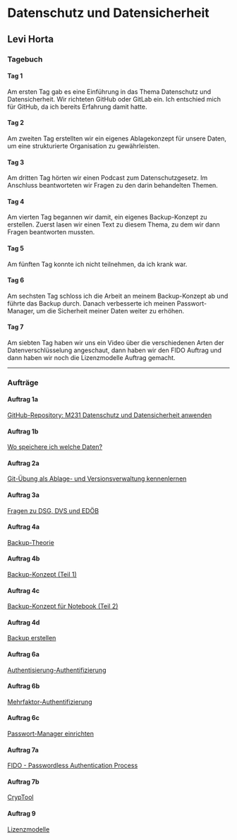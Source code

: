 # Datenschutz und Datensicherheit

## Levi Horta

### **Tagebuch**

#### **Tag 1**

Am ersten Tag gab es eine Einführung in das Thema Datenschutz und Datensicherheit. Wir richteten GitHub oder GitLab ein. Ich entschied mich für GitHub, da ich bereits Erfahrung damit hatte.

#### **Tag 2**

Am zweiten Tag erstellten wir ein eigenes Ablagekonzept für unsere Daten, um eine strukturierte Organisation zu gewährleisten.

#### **Tag 3**

Am dritten Tag hörten wir einen Podcast zum Datenschutzgesetz. Im Anschluss beantworteten wir Fragen zu den darin behandelten Themen.

#### **Tag 4**

Am vierten Tag begannen wir damit, ein eigenes Backup-Konzept zu erstellen. Zuerst lasen wir einen Text zu diesem Thema, zu dem wir dann Fragen beantworten mussten.

#### **Tag 5**

Am fünften Tag konnte ich nicht teilnehmen, da ich krank war.

#### **Tag 6**

Am sechsten Tag schloss ich die Arbeit an meinem Backup-Konzept ab und führte das Backup durch. Danach verbesserte ich meinen Passwort-Manager, um die Sicherheit meiner Daten weiter zu erhöhen.

#### **Tag 7**

Am siebten Tag haben wir uns ein Video über die verschiedenen Arten der Datenverschlüsselung angeschaut, dann haben wir den FIDO Auftrag und dann haben wir noch die Lizenzmodelle Auftrag gemacht.

---

### **Aufträge**

#### **Auftrag 1a**

[GitHub-Repository: M231 Datenschutz und Datensicherheit anwenden](https://github.com/Hortalevi/M231Datenschutz-und-Datensicherheit-anwenden?classId=baae2cf9-dd90-486c-9b8e-5882d5ed1ac1&assignmentId=0ae2bc50-443d-4478-a270-d6edac0881a2&submissionId=280549b9-8356-5514-29c6-09907058458f)

#### **Auftrag 1b**

[Wo speichere ich welche Daten?](https://github.com/Hortalevi/M231Datenschutz-und-Datensicherheit-anwenden/blob/main/Wo_speichere_ich_welche_Daten.md?classId=baae2cf9-dd90-486c-9b8e-5882d5ed1ac1&assignmentId=0f7799e5-dc7f-45e8-a5eb-3d6dea06d320&submissionId=af411012-e8cc-a2e7-a109-6c2338d8a49e)

#### **Auftrag 2a**

[Git-Übung als Ablage- und Versionsverwaltung kennenlernen](https://github.com/Hortalevi/M231Datenschutz-und-Datensicherheit-anwenden/blob/main/Git%C3%9Cbung_als_Ablage-_und_Versionsverwaltung_kennenlernen.md?classId=baae2cf9-dd90-486c-9b8e-5882d5ed1ac1&assignmentId=eb89d46e-a487-4c3e-8c66-30b8162f9a74&submissionId=00fd1440-7a02-3b0e-096d-991276439938)

#### **Auftrag 3a**

[Fragen zu DSG, DVS und EDÖB](https://github.com/Hortalevi/M231Datenschutz-und-Datensicherheit-anwenden/blob/main/Fragen_DSG_DVS_ED%C3%96B.md?classId=baae2cf9-dd90-486c-9b8e-5882d5ed1ac1&assignmentId=297e8b36-f73c-4aa1-80c9-d1e1eaf1519f&submissionId=3aa18076-e3bb-c038-6eab-0fd171fea17b)

#### **Auftrag 4a**

[Backup-Theorie](https://github.com/Hortalevi/M231Datenschutz-und-Datensicherheit-anwenden/blob/main/Backup.md?classId=baae2cf9-dd90-486c-9b8e-5882d5ed1ac1&assignmentId=0ae845ce-3e1a-4841-9085-548172e1222c&submissionId=0f1e17a0-729a-a919-ed85-b92534667721)

#### **Auftrag 4b**

[Backup-Konzept (Teil 1)](https://github.com/Hortalevi/M231Datenschutz-und-Datensicherheit-anwenden/blob/main/Backup_Konzept.md?classId=baae2cf9-dd90-486c-9b8e-5882d5ed1ac1&assignmentId=02a63cac-8ffd-4bc9-be4f-a01b6d354395&submissionId=f96006e5-f11a-b4ed-8d10-e23078035b97)

#### **Auftrag 4c**

[Backup-Konzept für Notebook (Teil 2)](https://github.com/Hortalevi/M231Datenschutz-und-Datensicherheit-anwenden/blob/main/Backup-Konzept%20f%C3%BCr%20Ihr%20Notebook.md?classId=baae2cf9-dd90-486c-9b8e-5882d5ed1ac1&assignmentId=06c658d3-c2d3-4138-8b57-adad85064b70&submissionId=29fea75d-0ca9-ee1f-26e8-c74775215b7b)

#### **Auftrag 4d**

[Backup erstellen](https://github.com/Hortalevi/M231Datenschutz-und-Datensicherheit-anwenden/blob/main/M231-4d%20Backup%20erstellen.md?classId=baae2cf9-dd90-486c-9b8e-5882d5ed1ac1&assignmentId=a5824c6d-5e2f-4866-ae2f-90716ba5bca2&submissionId=d63cd6ed-66f8-83d0-760b-c6b5d8027de5)

#### **Auftrag 6a**

[Authentisierung-Authentifizierung](https://github.com/Hortalevi/M231Datenschutz-und-Datensicherheit-anwenden/commit/210b826bc1c2d20ecdf25483c82ec3a6797a79cd?classId=baae2cf9-dd90-486c-9b8e-5882d5ed1ac1&assignmentId=482ce92e-3c2d-4d6f-a856-213f714f21f8&submissionId=dab12dd9-dd95-545e-57c1-cfb44c11ae34)

#### **Auftrag 6b**

[Mehrfaktor-Authentifizierung](https://github.com/Hortalevi/M231Datenschutz-und-Datensicherheit-anwenden/blob/main/Mehrfaktor-Authentifizierung%20.md?classId=baae2cf9-dd90-486c-9b8e-5882d5ed1ac1&assignmentId=0a978feb-074d-4202-abad-83552f99a85d&submissionId=b7762175-8851-fed4-fdf4-0b90320c80d6)

#### **Auftrag 6c**

[Passwort-Manager einrichten](https://github.com/Hortalevi/M231Datenschutz-und-Datensicherheit-anwenden/blob/main/Passwort_Manager.md?classId=baae2cf9-dd90-486c-9b8e-5882d5ed1ac1&assignmentId=89bfea96-26fb-4e5a-8383-5750e3e3133b&submissionId=3acfc1fb-0a7e-2fad-04fc-f2a5288f61de)

#### **Auftrag 7a**

[FIDO - Passwordless Authentication Process](https://github.com/Hortalevi/M231Datenschutz-und-Datensicherheit-anwenden/blob/main/Fido_Anmeldeverfahren_ohne_Passw%C3%B6rter.md)

#### **Auftrag 7b**

[CrypTool](https://github.com/Hortalevi/M231Datenschutz-und-Datensicherheit-anwenden/blob/main/CrypTool.md)

#### **Auftrag 9**

[Lizenzmodelle](https://github.com/Hortalevi/M231Datenschutz-und-Datensicherheit-anwenden/blob/main/Lizenzmodelle.md)